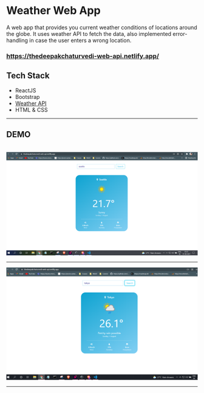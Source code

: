 # Weather Web App

A web app that provides you current weather conditions of locations around the globe. It uses weather API to fetch the data, also implemented error-handling in case the user enters a wrong location.

### <a href="https://thedeepakchaturvedi-web-api.netlify.app/">https://thedeepakchaturvedi-web-api.netlify.app/</a>

## Tech Stack

<ul>
<li>ReactJS</li>
<li>Bootstrap</li>
<li><a href="https://www.weatherapi.com/">Weather API</a></li>
<li>HTML & CSS</li>
</ul>

<hr>

## DEMO

<br>
<img src="./web-api/public/ss1.PNG">
<br>
<hr>
<img src="./web-api/public/ss2.PNG">
<br>
<hr>
